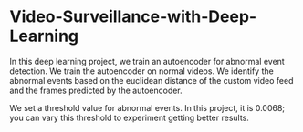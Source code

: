 # Video-Surveillance-with-Deep-Learning

In this deep learning project, we train an autoencoder for abnormal event detection. We train the autoencoder on normal videos. We identify the abnormal events based on the euclidean distance of the custom video feed and the frames predicted by the autoencoder.

We set a threshold value for abnormal events. In this project, it is 0.0068; you can vary this threshold to experiment getting better results.
